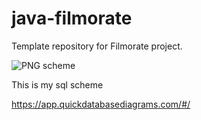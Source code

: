 # java-filmorate
Template repository for Filmorate project.

![PNG scheme](https://user-images.githubusercontent.com/106871954/204131509-fff2e273-6165-4b30-a6bb-ae22caca93d2.png)

This is my sql scheme

https://app.quickdatabasediagrams.com/#/